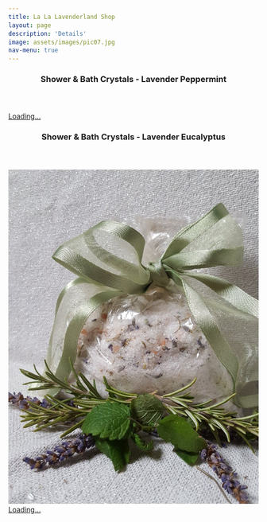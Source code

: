 ```yaml
---
title: La La Lavenderland Shop
layout: page
description: 'Details'
image: assets/images/pic07.jpg
nav-menu: true
---
```



<div id="main">


<section id="two" class="spotlights">
	<section>
		<div class="content">
				<header class="major">
					<h3>Shower & Bath Crystals - Lavender Peppermint</h3>
				</header>
				    <script src="https://gumroad.com/js/gumroad-embed.js"></script>
                    <div class="gumroad-product-embed" data-gumroad-product-id="tEdGu"><a href="https://gumroad.com/l/tEdGu">Loading...</a></div>
		</div>
	</section>


<section>
		<div class="content">
				<header class="major">
					<h3>Shower & Bath Crystals - Lavender Eucalyptus</h3>
				</header>
                <div> <img src = "assets\images\crystals_rosemary_greenribbon.jpg" alt="lavendereucalyptuscrystals"> </div>
				<script src="https://gumroad.com/js/gumroad-embed.js"></script>
                <div class="gumroad-product-embed" data-gumroad-product-id="DToMn"><a href="https://gumroad.com/l/DToMn">Loading...</a></div>
		</div>
</section>


</div>